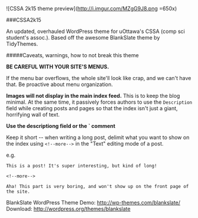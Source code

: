 ![CSSA 2k15 theme preview](http://i.imgur.com/MZgG9J8.png =650x)

###CSSA2k15

An updated, overhauled WordPress theme for uOttawa's CSSA (comp sci student's assoc.). Based off the awesome BlankSlate theme by TidyThemes.

#####Caveats, warnings, how to not break this theme

**BE CAREFUL WITH YOUR SITE'S MENUS.**

If the menu bar overflows, the whole site'll look like crap, and we can't have that. Be proactive about menu organization.

**Images will not display in the main index feed.**
This is to keep the blog minimal. At the same time, it passively forces authors to use the `Description` field while creating posts and pages so that the index isn't just a giant, horrifying wall of text.

**Use the descriptiong field or the `<!--more--> comment**

Keep it short -- when writing a long post, delimit what you want to show on the index using `<!--more-->` in the "Text" editing mode of a post.

e.g.

```
This is a post! It's super interesting, but kind of long!

<!--more-->

Aha! This part is very boring, and won't show up on the front page of the site.
```

BlankSlate WordPress Theme
Demo: http://wp-themes.com/blankslate/
Download: http://wordpress.org/themes/blankslate
